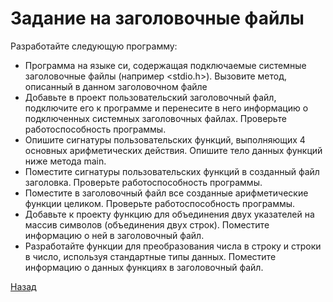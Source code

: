 # Задание на заголовочные файлы

Разработайте следующую программу:

- Программа на языке си, содержащая подключаемые системные заголовочные файлы (например <stdio.h>). Вызовите метод, описанный в данном заголовочном файле
- Добавьте в проект пользовательский заголовочный файл, подключите его к программе и перенесите в него информацию о подключенных системных заголовочных файлах. Проверьте работоспособность программы.
- Опишите сигнатуры пользовательских функций, выполняющих 4 основных арифметических действия. Опишите тело данных функций ниже метода main.
- Поместите сигнатуры пользовательских функций в созданный файл заголовка. Проверьте работоспособность программы.
- Поместите в заголовочный файл все созданные арифметические функции целиком. Проверьте работоспособность программы.
- Добавьте к проекту функцию для объединения двух указателей на массив символов (объединения двух строк). Поместите информацию о ней в заголовочный файл.
- Разработайте функции для преобразования числа в строку и строки в число, используя стандартные типы данных. Поместите информацию о данных функциях в заголовочный файл.

[Назад](../README.md)